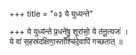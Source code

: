 +++
title = "०३ ये युध्यन्ते"

+++
ये युध्य॑न्ते प्र॒धने॑षु॒ शूरा॑सो॒ ये त॑नू॒त्यजः॑ ।  
ये वा॑ स॒हस्र॑दक्षिणा॒स्ताँश्चि॑दे॒वापि॑ गच्छतात् ॥